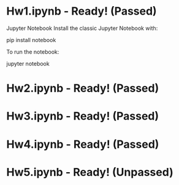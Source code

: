 # Hw1.ipynb - Ready! (Passed)

Jupyter Notebook
Install the classic Jupyter Notebook with:

pip install notebook

To run the notebook:

jupyter notebook

# Hw2.ipynb - Ready! (Passed)
# Hw3.ipynb - Ready! (Passed)
# Hw4.ipynb - Ready! (Passed)
# Hw5.ipynb - Ready! (Unpassed)
